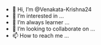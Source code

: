 - 👋 Hi, I’m @Venakata-Krishna24
- 👀 I’m interested in ...
- 🌱 I’m always learner ...
- 💞️ I’m looking to collaborate on ...
- 📫 How to reach me ...

<!---
Venakata-Krishna24/Venakata-Krishna24 is a ✨ special ✨ repository because its `README.md` (this file) appears on your GitHub profile.
You can click the Preview link to take a look at your changes.
--->
